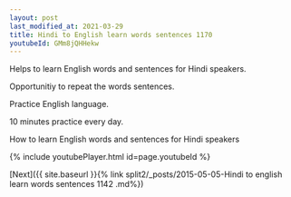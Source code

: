```yaml
---
layout: post
last_modified_at: 2021-03-29
title: Hindi to English learn words sentences 1170 
youtubeId: GMm8jQHHekw
---
```

 
 
Helps to learn English words and sentences for Hindi speakers.

Opportunitiy to repeat the words sentences. 

Practice English language. 
 
10 minutes practice every day. 
 
How to learn English words and sentences for Hindi speakers 
 
{% include youtubePlayer.html id=page.youtubeId %}
 
 
[Next]({{ site.baseurl }}{% link  split2/_posts/2015-05-05-Hindi to english learn words sentences 1142 .md%})
 
